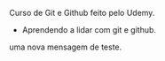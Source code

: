 Curso de Git e Github feito pelo Udemy.

- Aprendendo a lidar com git e github.

uma nova mensagem de teste.